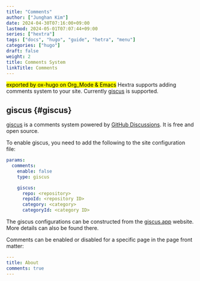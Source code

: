 ```yaml
---
title: "Comments"
author: ["Junghan Kim"]
date: 2024-04-30T07:16:00+09:00
lastmod: 2024-05-01T07:07:44+09:00
series: ["hextra"]
tags: ["docs", "hugo", "guide", "hetra", "menu"]
categories: ["hugo"]
draft: false
weight: 2
title: Comments System
linkTitle: Comments
---
```


<mark>exported by ox-hugo on Org_Mode &amp; Emacs</mark> Hextra supports adding comments system to your site. Currently [giscus](https://giscus.app/) is supported.

<!--more-->


## giscus {#giscus}

[giscus](https://giscus.app/) is a comments system powered by [GitHub Discussions](https://docs.github.com/en/discussions). It is free and open source.

To enable giscus, you need to add the following to the site configuration file:

```yaml { linenos=false,filename="hugo.yaml" }
params:
  comments:
    enable: false
    type: giscus

    giscus:
      repo: <repository>
      repoId: <repository ID>
      category: <category>
      categoryId: <category ID>
```

The giscus configurations can be constructed from the [giscus.app](https://giscus.app/) website. More details can also be found there.

Comments can be enabled or disabled for a specific page in the page front matter:

```yaml { linenos=false,filename="content/docs/about.md" }
---
title: About
comments: true
---
```
